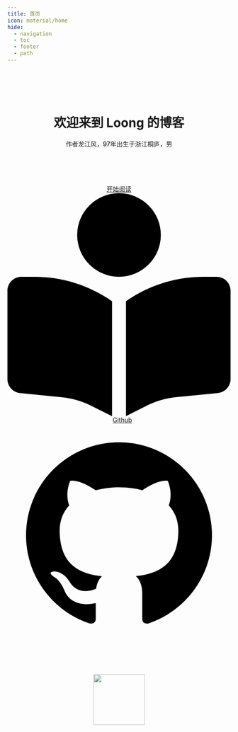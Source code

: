 ```yaml
---
title: 首页
icon: material/home
hide:
  - navigation
  - toc
  - footer
  - path
---
```


<!-- 占位以不显示标题 -->
<h1></h1>
<div style="text-align: center;" class="main-guide">
<br><br>
<h1 style="font-weight: bold">欢迎来到 Loong 的博客</h1>

<span style="font-weight: 500">作者龙江风，97年出生于浙江桐庐，男</span>
<br><br><br><br><br>

<!-- 开始阅读按钮 -->
<a style="border-radius: 15px;" class="md-button md-button--primary" href="开始阅读/">
开始阅读
<span class="twemoji">
<svg xmlns="http://www.w3.org/2000/svg" viewBox="0 0 512 512"><path d="M160 96a96 96 0 1 1 192 0 96 96 0 1 1-192 0zm80 152v264l-48.4-24.2c-20.9-10.4-43.5-17-66.8-19.3l-96-9.6C12.5 457.2 0 443.5 0 427V224c0-17.7 14.3-32 32-32h30.3c63.6 0 125.6 19.6 177.7 56zm32 264V248c52.1-36.4 114.1-56 177.7-56H480c17.7 0 32 14.3 32 32v203c0 16.4-12.5 30.2-28.8 31.8l-96 9.6c-23.2 2.3-45.9 8.9-66.8 19.3L272 512z"></path>
</svg>
</span>
</a>

<!-- Github按钮 -->
<a style="border-radius: 15px;margin-left: 15px;" class="md-button" href="https://github.com/971230/971230.github.io" target="_blank">
Github
<span class="twemoji">
<svg xmlns="http://www.w3.org/2000/svg" viewBox="0 0 24 24"><path d="M12 2A10 10 0 0 0 2 12c0 4.42 2.87 8.17 6.84 9.5.5.08.66-.23.66-.5v-1.69c-2.77.6-3.36-1.34-3.36-1.34-.46-1.16-1.11-1.47-1.11-1.47-.91-.62.07-.6.07-.6 1 .07 1.53 1.03 1.53 1.03.87 1.52 2.34 1.07 2.91.83.09-.65.35-1.09.63-1.34-2.22-.25-4.55-1.11-4.55-4.92 0-1.11.38-2 1.03-2.71-.1-.25-.45-1.29.1-2.64 0 0 .84-.27 2.75 1.02.79-.22 1.65-.33 2.5-.33.85 0 1.71.11 2.5.33 1.91-1.29 2.75-1.02 2.75-1.02.55 1.35.2 2.39.1 2.64.65.71 1.03 1.6 1.03 2.71 0 3.82-2.34 4.66-4.57 4.91.36.31.69.92.69 1.85V21c0 .27.16.59.67.5C19.14 20.16 22 16.42 22 12A10 10 0 0 0 12 2Z"></path>
</svg>
</span>
</a>

<br><br>

<!-- 打字机 -->
<img alt="" src="https://readme-typing-svg.demolab.com/?font=Roboto&amp;weight=400&amp;duration=3500&amp;pause=2000&amp;color=808080&amp;center=true&amp;vCenter=true&amp;random=false&amp;width=200&amp;lines=Hello,World!" style="height: min(9vh, 12vw);"/>
